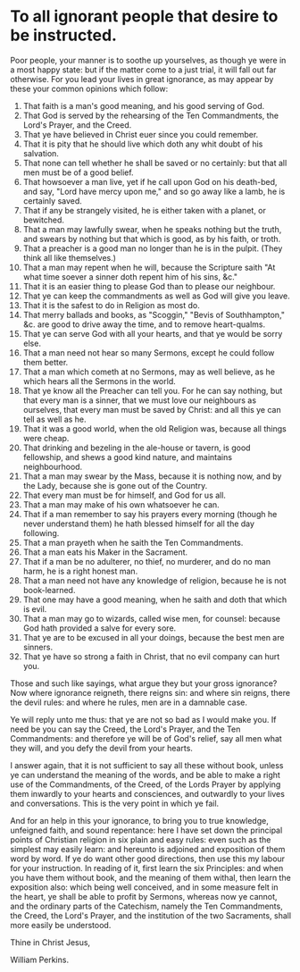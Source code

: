 # To all ignorant people that desire to be instructed.

Poor people, your manner is to soothe up yourselves, as though ye were in a most happy state: but if the matter come to a just trial, it will fall out far otherwise. For you lead your lives in great ignorance, as may appear by these your common opinions which follow:

1. That faith is a man's good meaning, and his good serving of God.
2. That God is served by the rehearsing of the Ten Commandments, the Lord's Prayer, and the Creed.
3. That ye have believed in Christ euer since you could remember.
4. That it is pity that he should live which doth any whit doubt of his salvation.
5. That none can tell whether he shall be saved or no certainly: but that all men must be of a good belief.
6. That howsoever a man live, yet if he call upon God on his death-bed, and say, "Lord have mercy upon me," and so go away like a lamb, he is certainly saved.
7. That if any be strangely visited, he is either taken with a planet, or bewitched.
8. That a man may lawfully swear, when he speaks nothing but the truth, and swears by nothing but that which is good, as by his faith, or troth.
9. That a preacher is a good man no longer than he is in the pulpit. (They think all like themselves.)
10. That a man may repent when he will, because the Scripture saith "At what time soever a sinner doth repent him of his sins, &c."
11. That it is an easier thing to please God than to please our neighbour.
12. That ye can keep the commandments as well as God will give you leave.
13. That it is the safest to do in Religion as most do.
14. That merry ballads and books, as "Scoggin," "Bevis of Southhampton," &c. are good to drive away the time, and to remove heart-qualms.
15. That ye can serve God with all your hearts, and that ye would be sorry else.
16. That a man need not hear so many Sermons, except he could follow them better.
17. That a man which cometh at no Sermons, may as well believe, as he which hears all the Sermons in the world.
18. That ye know all the Preacher can tell you. For he can say nothing, but that every man is a sinner, that we must love our neighbours as ourselves, that every man must be saved by Christ: and all this ye can tell as well as he.
19. That it was a good world, when the old Religion was, because all things were cheap.
20. That drinking and bezeling in the ale-house or tavern, is good fellowship, and shews a good kind nature, and maintains neighbourhood.
21. That a man may swear by the Mass, because it is nothing now, and by the Lady, because she is gone out of the Country.
22. That every man must be for himself, and God for us all.
23. That a man may make of his own whatsoever he can.
24. That if a man remember to say his prayers every morning (though he never understand them) he hath blessed himself for all the day following.
25. That a man prayeth when he saith the Ten Commandments.
26. That a man eats his Maker in the Sacrament.
27. That if a man be no adulterer, no thief, no murderer, and do no man harm, he is a right honest man.
28. That a man need not have any knowledge of religion, because he is not book-learned.
29. That one may have a good meaning, when he saith and doth that which is evil.
30. That a man may go to wizards, called wise men, for counsel: because God hath provided a salve for every sore.
31. That ye are to be excused in all your doings, because the best men are sinners.
32. That ye have so strong a faith in Christ, that no evil company can hurt you.

Those and such like sayings, what argue they but your gross ignorance? Now where ignorance reigneth, there reigns sin: and where sin reigns, there the devil rules: and where he rules, men are in a damnable case.

Ye will reply unto me thus: that ye are not so bad as I would make you. If need be you can say the Creed, the Lord's Prayer, and the Ten Commandments: and therefore ye will be of God's relief, say all men what they will, and you defy the devil from your hearts.

I answer again, that it is not sufficient to say all these without book, unless ye can understand the meaning of the words, and be able to make a right use of the Commandments, of the Creed, of the Lords Prayer by applying them inwardly to your hearts and consciences, and outwardly to your lives and conversations. This is the very point in which ye fail.

And for an help in this your ignorance, to bring you to true knowledge, unfeigned faith, and sound repentance: here I have set down the principal points of Christian religion in six plain and easy rules: even such as the simplest may easily learn: and hereunto is adjoined and exposition of them word by word. If ye do want other good directions, then use this my labour for your instruction. In reading of it, first learn the six Principles: and when you have them without book, and the meaning of them withal, then learn the exposition also: which being well conceived, and in some measure felt in the heart, ye shall be able to profit by Sermons, whereas now ye cannot, and the ordinary parts of the Catechism, namely the Ten Commandments, the Creed, the Lord's Prayer, and the institution of the two Sacraments, shall more easily be understood.

Thine in Christ Jesus,

William Perkins.